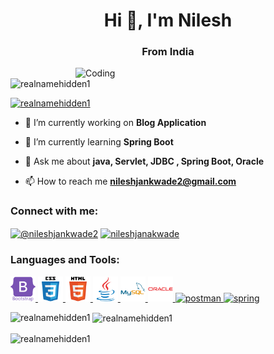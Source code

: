 <h1 align="center">Hi 👋, I'm Nilesh</h1>
<h3 align="center">From India</h3>
<img align="right" alt="Coding" width="400" src="https://cdn.dribbble.com/users/1162077/screenshots/3848914/programmer.gif">

<p align="left"> <img src="https://komarev.com/ghpvc/?username=realnamehidden1&label=Profile%20views&color=0e75b6&style=flat" alt="realnamehidden1" /> </p>

<p align="left"> <a href="https://github.com/ryo-ma/github-profile-trophy"><img src="https://github-profile-trophy.vercel.app/?username=realnamehidden1" alt="realnamehidden1" /></a> </p>

- 🔭 I’m currently working on **Blog Application**

- 🌱 I’m currently learning **Spring Boot**

- 💬 Ask me about **java, Servlet, JDBC , Spring Boot, Oracle**

- 📫 How to reach me **nileshjankwade2@gmail.com**

<h3 align="left">Connect with me:</h3>
<p align="left">
<a href="https://www.hackerrank.com/@nileshjankwade2" target="blank"><img align="center" src="https://raw.githubusercontent.com/rahuldkjain/github-profile-readme-generator/master/src/images/icons/Social/hackerrank.svg" alt="@nileshjankwade2" height="30" width="40" /></a>
<a href="https://www.leetcode.com/nileshjanakwade" target="blank"><img align="center" src="https://raw.githubusercontent.com/rahuldkjain/github-profile-readme-generator/master/src/images/icons/Social/leet-code.svg" alt="nileshjanakwade" height="30" width="40" /></a>
</p>

<h3 align="left">Languages and Tools:</h3>
<p align="left"> <a href="https://getbootstrap.com" target="_blank" rel="noreferrer"> <img src="https://raw.githubusercontent.com/devicons/devicon/master/icons/bootstrap/bootstrap-plain-wordmark.svg" alt="bootstrap" width="40" height="40"/> </a> <a href="https://www.w3schools.com/css/" target="_blank" rel="noreferrer"> <img src="https://raw.githubusercontent.com/devicons/devicon/master/icons/css3/css3-original-wordmark.svg" alt="css3" width="40" height="40"/> </a> <a href="https://www.w3.org/html/" target="_blank" rel="noreferrer"> <img src="https://raw.githubusercontent.com/devicons/devicon/master/icons/html5/html5-original-wordmark.svg" alt="html5" width="40" height="40"/> </a> <a href="https://www.java.com" target="_blank" rel="noreferrer"> <img src="https://raw.githubusercontent.com/devicons/devicon/master/icons/java/java-original.svg" alt="java" width="40" height="40"/> </a> <a href="https://www.mysql.com/" target="_blank" rel="noreferrer"> <img src="https://raw.githubusercontent.com/devicons/devicon/master/icons/mysql/mysql-original-wordmark.svg" alt="mysql" width="40" height="40"/> </a> <a href="https://www.oracle.com/" target="_blank" rel="noreferrer"> <img src="https://raw.githubusercontent.com/devicons/devicon/master/icons/oracle/oracle-original.svg" alt="oracle" width="40" height="40"/> </a> <a href="https://postman.com" target="_blank" rel="noreferrer"> <img src="https://www.vectorlogo.zone/logos/getpostman/getpostman-icon.svg" alt="postman" width="40" height="40"/> </a> <a href="https://spring.io/" target="_blank" rel="noreferrer"> <img src="https://www.vectorlogo.zone/logos/springio/springio-icon.svg" alt="spring" width="40" height="40"/> </a> </p>

<p><img align="left" src="https://github-readme-stats.vercel.app/api/top-langs?username=realnamehidden1&show_icons=true&locale=en&layout=compact" alt="realnamehidden1" /></p>

<p>&nbsp;<img align="center" src="https://github-readme-stats.vercel.app/api?username=realnamehidden1&show_icons=true&locale=en" alt="realnamehidden1" /></p>

<p><img align="center" src="https://github-readme-streak-stats.herokuapp.com/?user=realnamehidden1&" alt="realnamehidden1" /></p>
